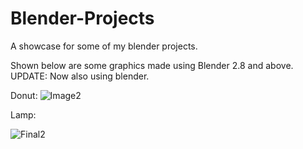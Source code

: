 # Blender-Projects
A showcase for some of my blender projects.  

Shown below are some graphics made using Blender 2.8 and above. UPDATE: Now also using blender.  

Donut:
![Image2](https://github.com/Word-exee/Blender-Projects/assets/103468433/6ecfd5b7-d234-41bc-be4a-48ec5248af58)

Lamp:  

![Final2](https://github.com/Word-exee/Blender-Projects/assets/103468433/11057d2f-e028-4ae0-9a26-0f7f0cfa9aa3)

